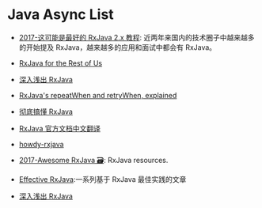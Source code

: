 # Java Async List

- [2017-这可能是最好的 RxJava 2.x 教程](https://www.jianshu.com/p/0cd258eecf60): 近两年来国内的技术圈子中越来越多的开始提及 RxJava，越来越多的应用和面试中都会有 RxJava。

- [RxJava for the Rest of Us](https://realm.io/news/mobilization-hugo-visser-rxjava-for-rest-of-us/)

- [深入浅出 RxJava](http://blog.csdn.net/lzyzsd/article/details/41833541)

- [RxJava's repeatWhen and retryWhen, explained](http://blog.danlew.net/2016/01/25/rxjavas-repeatwhen-and-retrywhen-explained/)

- [彻底搞懂 RxJava](http://ms.csdn.net/geek/57742)

- [RxJava 官方文档中文翻译](https://mcxiaoke.gitbooks.io/rxdocs/content/Intro.html)

- [howdy-rxjava](https://medium.com/fuzz/howdy-rxjava-8f40fef88181#.hzvemavv6)

- [2017-Awesome RxJava 🗃️](https://github.com/lzyzsd/Awesome-RxJava): RxJava resources.

- [Effective RxJava](https://github.com/mgp/effective-rxjava):一系列基于 RxJava 最佳实践的文章

- [深入浅出 RxJava](http://blog.csdn.net/lzyzsd/article/details/41833541)
